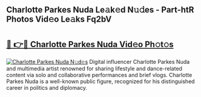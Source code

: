 ## Charlotte Parkes Nuda Le𝚊k𝚎d N𝚞𝚍es - Part-htR Photos Vid𝚎o Le𝚊ks Fq2bV

# <h2><a href="http://fbbuhav.evod.top/?m=Charlotte+Parkes+Nuda">🔗 👉🔴 Charlotte Parkes Nuda Vid𝚎o Ph𝚘t𝚘s</a></h2>

[![Charlotte Parkes Nuda N𝚞d𝚎s](https://i.imgur.com/8V9OHl7.gif)](http://fbbuhav.evod.top/?m=Charlotte+Parkes+Nuda)
Digital influencer Charlotte Parkes Nuda and multimedia artist renowned for sharing lifestyle and dance-related content via solo and collaborative performances and brief vlogs. Charlotte Parkes Nuda is a well-known public figure, recognized for his distinguished career in politics and diplomacy. 
